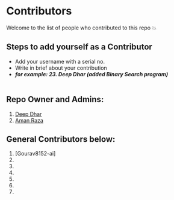 # Contributors
Welcome to the list of people who contributed to this repo 💥

## Steps to add yourself as a Contributor
- Add your username with a serial no.
- Write in brief about your contribution
- ___for example: 23. Deep Dhar (added Binary Search program)___ <br></br>

## Repo Owner and Admins:
1. [Deep Dhar](https://github.com/deepdhar)
2. [Aman Raza](https://github.com/aman-raza)

## General Contributors below:
1. [Gourav8152-ai]
2.
3.
4.
5.
6.
7.
